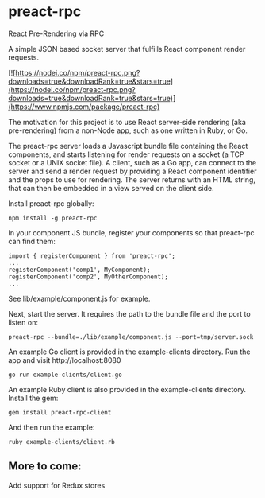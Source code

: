 # preact-rpc
React Pre-Rendering via RPC

A simple JSON based socket server that fulfills React component render requests.

[![https://nodei.co/npm/preact-rpc.png?downloads=true&downloadRank=true&stars=true](https://nodei.co/npm/preact-rpc.png?downloads=true&downloadRank=true&stars=true)](https://www.npmjs.com/package/preact-rpc)

The motivation for this project is to use React server-side rendering (aka pre-rendering) from a non-Node app, such as one
written in Ruby, or Go.

The preact-rpc server loads a Javascript bundle file containing the React components, and starts listening for render requests
on a socket (a TCP socket or a UNIX socket file). A client, such as a Go app, can connect to the server and send a render request
by providing a React component identifier and the props to use for rendering. The server returns with an HTML string, that can
then be embedded in a view served on the client side.

Install preact-rpc globally:

```
npm install -g preact-rpc
```

In your component JS bundle, register your components so that preact-rpc can find them:

```
import { registerComponent } from 'preact-rpc';
...
registerComponent('comp1', MyComponent);
registerComponent('comp2', MyOtherComponent);
...
```

See lib/example/component.js for example.

Next, start the server. It requires the path to the bundle file and the port to listen on:

```
preact-rpc --bundle=./lib/example/component.js --port=tmp/server.sock
```

An example Go client is provided in the example-clients directory. Run the app and visit http://localhost:8080

```
go run example-clients/client.go
```

An example Ruby client is also provided in the example-clients directory. Install the gem:

```
gem install preact-rpc-client
```

And then run the example:

```
ruby example-clients/client.rb
```

## More to come:
Add support for Redux stores
